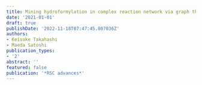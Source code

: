 ```yaml
---
title: Mining hydroformylation in complex reaction network via graph theory
date: '2021-01-01'
draft: true
publishDate: '2022-11-18T07:47:45.807036Z'
authors:
- Keisuke Takahashi
- Maeda Satoshi
publication_types:
- '2'
abstract: ''
featured: false
publication: '*RSC advances*'
---
```


